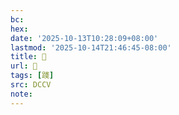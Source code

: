 ```yaml
---
bc:
hex:
date: '2025-10-13T10:28:09+08:00'
lastmod: '2025-10-14T21:46:45-08:00'
title: 􁺳
url: 􁺳
tags: [踐]
src: DCCV
note:
---
```

